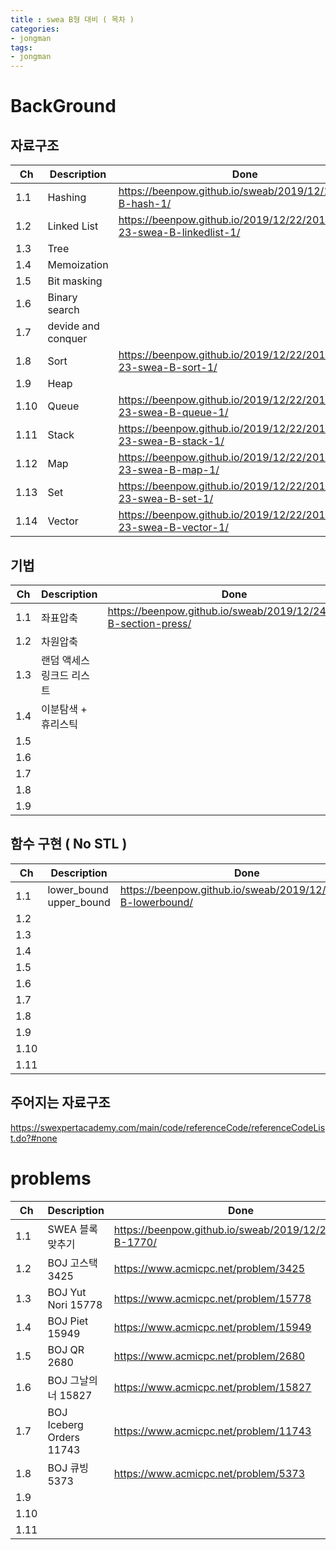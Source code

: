 ```yaml
---
title : swea B형 대비 ( 목차 )
categories:
- jongman
tags:
- jongman
---
```



# BackGround

## 자료구조 

|Ch   | Description   |Done|
|-----|---------------|----|
|1.1| Hashing  |<https://beenpow.github.io/sweab/2019/12/18/swea-B-hash-1/>|
|1.2| Linked List |<https://beenpow.github.io/2019/12/22/2019-12-23-swea-B-linkedlist-1/>|
|1.3| Tree  | |
|1.4| Memoization | |
|1.5| Bit masking | |
|1.6| Binary search | |
|1.7| devide and conquer | |
|1.8| Sort |<https://beenpow.github.io/2019/12/22/2019-12-23-swea-B-sort-1/>|
|1.9| Heap | |
|1.10| Queue|<https://beenpow.github.io/2019/12/22/2019-12-23-swea-B-queue-1/> |
|1.11| Stack|<https://beenpow.github.io/2019/12/22/2019-12-23-swea-B-stack-1/> |
|1.12| Map  |<https://beenpow.github.io/2019/12/22/2019-12-23-swea-B-map-1/>|
|1.13| Set  |<https://beenpow.github.io/2019/12/22/2019-12-23-swea-B-set-1/>|
|1.14|Vector|<https://beenpow.github.io/2019/12/22/2019-12-23-swea-B-vector-1/>|

## 기법

|Ch  | Description    |Done|
|----|----------------|----|
|1.1 | 좌표압축       |<https://beenpow.github.io/sweab/2019/12/24/swea-B-section-press/>|
|1.2 | 차원압축 | |
|1.3 | 랜덤 액세스 링크드 리스트 | |
|1.4 | 이분탐색 + 휴리스틱| |
|1.5 | | |
|1.6 | | |
|1.7 | | |
|1.8 | | |
|1.9 | | |

## 함수 구현 (  No STL )

|Ch   | Description   |Done|
|-----|---------------|----|
|1.1| lower_bound</br>upper_bound |<https://beenpow.github.io/sweab/2019/12/24/swea-B-lowerbound/> |
|1.2|  | |
|1.3|  | |
|1.4|  | |
|1.5|  | |
|1.6|  | |
|1.7|  | |
|1.8|  | |
|1.9|  | |
|1.10| | |
|1.11| | |

## 주어지는 자료구조

<https://swexpertacademy.com/main/code/referenceCode/referenceCodeList.do?#none>

# problems

|Ch   | Description   |Done|
|-----|---------------|----|
|1.1|SWEA 블록 맞추기|<https://beenpow.github.io/sweab/2019/12/23/swea-B-1770/>|
|1.2|BOJ 고스택 3425|<https://www.acmicpc.net/problem/3425>|
|1.3|BOJ Yut Nori 15778|<https://www.acmicpc.net/problem/15778>|
|1.4|BOJ Piet 15949  |<https://www.acmicpc.net/problem/15949>|
|1.5|BOJ QR 2680 |<https://www.acmicpc.net/problem/2680>|
|1.6|BOJ 그날의 너 15827  |<https://www.acmicpc.net/problem/15827>|
|1.7|BOJ Iceberg Orders 11743|<https://www.acmicpc.net/problem/11743>|
|1.8|BOJ 큐빙 5373|<https://www.acmicpc.net/problem/5373> |
|1.9|  | |
|1.10| | |
|1.11| | |
